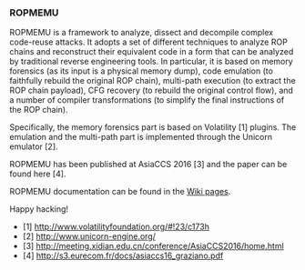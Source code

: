 ### ROPMEMU

ROPMEMU is a framework to analyze, dissect and decompile complex 
code-reuse attacks. It adopts a set of different techniques to analyze 
ROP chains and reconstruct their equivalent code in a form that can be 
analyzed by traditional reverse engineering tools. In particular, 
it is based on memory forensics (as its input is a physical memory dump), 
code emulation (to faithfully rebuild the original ROP chain), multi-path 
execution (to extract the ROP chain payload), CFG recovery (to rebuild 
the original control flow), and a number of compiler transformations 
(to simplify the final instructions of the ROP chain).

Specifically, the memory forensics part is based on Volatility [1] plugins.
The emulation and the multi-path part is implemented through the Unicorn 
emulator [2].

ROPMEMU has been published at AsiaCCS 2016 [3] and the paper can be found here [4].

ROPMEMU documentation can be found in the [Wiki pages](https://github.com/vrtadmin/ROPMEMU/wiki).

Happy hacking!

- [1] http://www.volatilityfoundation.org/#!23/c173h
- [2] http://www.unicorn-engine.org/
- [3] http://meeting.xidian.edu.cn/conference/AsiaCCS2016/home.html
- [4] http://s3.eurecom.fr/docs/asiaccs16_graziano.pdf
